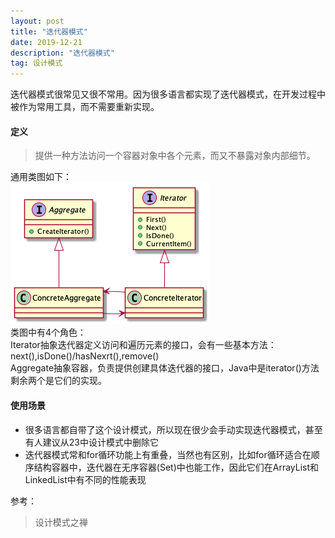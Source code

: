 ```yaml
---
layout: post
title: "迭代器模式"
date: 2019-12-21
description: "迭代器模式"
tag: 设计模式
---  
```


迭代器模式很常见又很不常用。因为很多语言都实现了迭代器模式，在开发过程中被作为常用工具，而不需要重新实现。
#### 定义
> 提供一种方法访问一个容器对象中各个元素，而又不暴露对象内部细节。

通用类图如下：  
![](/images/posts/designpattern/iterator.png)  
类图中有4个角色：  
Iterator抽象迭代器定义访问和遍历元素的接口，会有一些基本方法：next(),isDone()/hasNexrt(),remove()  
Aggregate抽象容器，负责提供创建具体迭代器的接口，Java中是iterator()方法  
剩余两个是它们的实现。

#### 使用场景
- 很多语言都自带了这个设计模式，所以现在很少会手动实现迭代器模式，甚至有人建议从23中设计模式中删除它
- 迭代器模式常和for循环功能上有重叠，当然也有区别，比如for循环适合在顺序结构容器中，迭代器在无序容器(Set)中也能工作，因此它们在ArrayList和LinkedList中有不同的性能表现

参考：
> 设计模式之禅